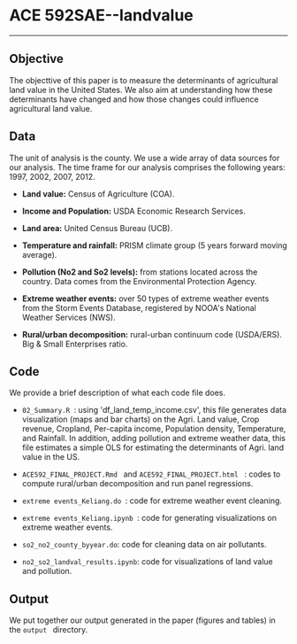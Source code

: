 # ACE 592SAE--landvalue 


---


## Objective
The objecttive of this paper is to measure the determinants of agricultural land value in the United States. We also aim at understanding how these determinants have changed and how those changes could influence agricultural land value.


## Data

The unit of analysis is the county. We use a wide array of data sources for our analysis. The time frame for our analysis comprises the following years: 1997, 2002, 2007, 2012. 

*   **Land value:** Census of Agriculture (COA).
*   **Income and Population:** USDA Economic Research Services.
*   **Land area:** United Census Bureau (UCB).
*   **Temperature and rainfall:** PRISM climate group (5 years forward moving average). 
* **Pollution (No2 and So2 levels):** from stations located across the country. Data comes from the Environmental Protection Agency.
* **Extreme weather events:** over 50 types of extreme weather events from the Storm Events Database, registered by NOOA's National Weather Services (NWS).

* **Rural/urban decomposition:** rural-urban continuum code (USDA/ERS). Big & Small Enterprises ratio.

## Code 

We provide a brief description of what each code file does. 


* ```02_Summary.R ```: using 'df_land_temp_income.csv', this file generates data visualization (maps and bar charts) on the Agri. Land value, Crop revenue, Cropland, Per-capita income, Population density, Temperature, and Rainfall. In addition, adding pollution and extreme weather data, this file estimates a simple OLS for estimating the determinants of Agri. land value in the US.

* ```ACE592_FINAL_PROJECT.Rmd ``` and ```ACE592_FINAL_PROJECT.html ``` : codes to compute rural/urban decomposition and run panel regressions.

* ```extreme events_Keliang.do ```: code for extreme weather event cleaning.

* ```extreme events_Keliang.ipynb ```: code for generating visualizations on extreme weather events. 

* ```so2_no2_county_byyear.do```: code for cleaning data on air pollutants. 

* ```no2_so2_landval_results.ipynb```: code for visualizations of land value and pollution.

## Output

We put together our output generated in the paper (figures and tables) in the  ```output ``` directory.


